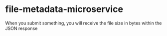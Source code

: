 # file-metadata-microservice
When you submit something, you will receive the file size in bytes within the JSON response

